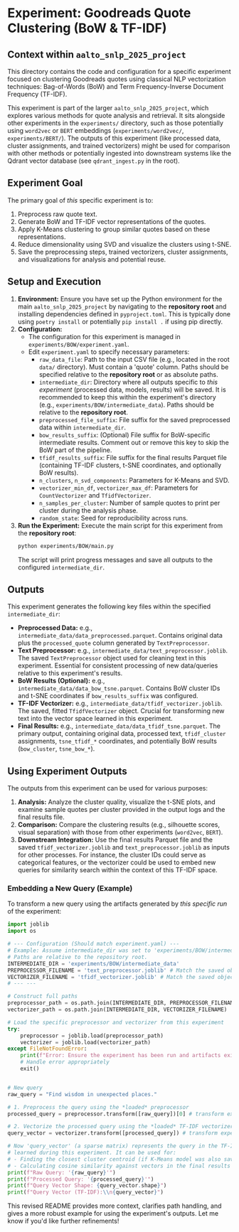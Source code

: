 # Experiment: Goodreads Quote Clustering (BoW & TF-IDF)

## Context within `aalto_snlp_2025_project`

This directory contains the code and configuration for a specific experiment focused on clustering Goodreads quotes using classical NLP vectorization techniques: Bag-of-Words (BoW) and Term Frequency-Inverse Document Frequency (TF-IDF).

This experiment is part of the larger `aalto_snlp_2025_project`, which explores various methods for quote analysis and retrieval. It sits alongside other experiments in the `experiments/` directory, such as those potentially using `word2vec` or `BERT` embeddings (`experiments/word2vec/`, `experiments/BERT/`). The outputs of this experiment (like processed data, cluster assignments, and trained vectorizers) might be used for comparison with other methods or potentially ingested into downstream systems like the Qdrant vector database (see `qdrant_ingest.py` in the root).

## Experiment Goal

The primary goal of _this_ specific experiment is to:

1.  Preprocess raw quote text.
2.  Generate BoW and TF-IDF vector representations of the quotes.
3.  Apply K-Means clustering to group similar quotes based on these representations.
4.  Reduce dimensionality using SVD and visualize the clusters using t-SNE.
5.  Save the preprocessing steps, trained vectorizers, cluster assignments, and visualizations for analysis and potential reuse.

## Setup and Execution

1.  **Environment:** Ensure you have set up the Python environment for the main `aalto_snlp_2025_project` by navigating to the **repository root** and installing dependencies defined in `pyproject.toml`. This is typically done using `poetry install` or potentially `pip install .` if using pip directly.
2.  **Configuration:**
    - The configuration for this experiment is managed in `experiments/BOW/experiment.yaml`.
    - Edit `experiment.yaml` to specify necessary parameters:
      - `raw_data_file`: Path to the input CSV file (e.g., located in the root `data/` directory). Must contain a 'quote' column. Paths should be specified relative to the **repository root** or as absolute paths.
      - `intermediate_dir`: Directory where all outputs specific to _this experiment_ (processed data, models, results) will be saved. It is recommended to keep this within the experiment's directory (e.g., `experiments/BOW/intermediate_data`). Paths should be relative to the **repository root**.
      - `preprocessed_file_suffix`: File suffix for the saved preprocessed data within `intermediate_dir`.
      - `bow_results_suffix`: (Optional) File suffix for BoW-specific intermediate results. Comment out or remove this key to skip the BoW part of the pipeline.
      - `tfidf_results_suffix`: File suffix for the final results Parquet file (containing TF-IDF clusters, t-SNE coordinates, and optionally BoW results).
      - `n_clusters`, `n_svd_components`: Parameters for K-Means and SVD.
      - `vectorizer_min_df`, `vectorizer_max_df`: Parameters for `CountVectorizer` and `TfidfVectorizer`.
      - `n_samples_per_cluster`: Number of sample quotes to print per cluster during the analysis phase.
      - `random_state`: Seed for reproducibility across runs.
3.  **Run the Experiment:** Execute the main script for this experiment from the **repository root**:
    ```bash
    python experiments/BOW/main.py
    ```
    The script will print progress messages and save all outputs to the configured `intermediate_dir`.

## Outputs

This experiment generates the following key files within the specified `intermediate_dir`:

- **Preprocessed Data:** e.g., `intermediate_data/data_preprocessed.parquet`. Contains original data plus the `processed_quote` column generated by `TextPreprocessor`.
- **Text Preprocessor:** e.g., `intermediate_data/text_preprocessor.joblib`. The saved `TextPreprocessor` object used for cleaning text in this experiment. Essential for consistent processing of new data/queries relative to this experiment's results.
- **BoW Results (Optional):** e.g., `intermediate_data/data_bow_tsne.parquet`. Contains BoW cluster IDs and t-SNE coordinates if `bow_results_suffix` was configured.
- **TF-IDF Vectorizer:** e.g., `intermediate_data/tfidf_vectorizer.joblib`. The saved, fitted `TfidfVectorizer` object. Crucial for transforming new text into the vector space learned in this experiment.
- **Final Results:** e.g., `intermediate_data/data_tfidf_tsne.parquet`. The primary output, containing original data, processed text, `tfidf_cluster` assignments, `tsne_tfidf_*` coordinates, and potentially BoW results (`bow_cluster`, `tsne_bow_*`).

## Using Experiment Outputs

The outputs from this experiment can be used for various purposes:

1.  **Analysis:** Analyze the cluster quality, visualize the t-SNE plots, and examine sample quotes per cluster provided in the output logs and the final results file.
2.  **Comparison:** Compare the clustering results (e.g., silhouette scores, visual separation) with those from other experiments (`word2vec`, `BERT`).
3.  **Downstream Integration:** Use the final results Parquet file and the saved `tfidf_vectorizer.joblib` and `text_preprocessor.joblib` as inputs for other processes. For instance, the cluster IDs could serve as categorical features, or the vectorizer could be used to embed new queries for similarity search within the context of this TF-IDF space.

### Embedding a New Query (Example)

To transform a new query using the artifacts generated by _this specific run_ of the experiment:

```python
import joblib
import os

# --- Configuration (Should match experiment.yaml) ---
# Example: Assume intermediate_dir was set to 'experiments/BOW/intermediate_data' in experiment.yaml
# Paths are relative to the repository root.
INTERMEDIATE_DIR = 'experiments/BOW/intermediate_data'
PREPROCESSOR_FILENAME = 'text_preprocessor.joblib' # Match the saved object name
VECTORIZER_FILENAME = 'tfidf_vectorizer.joblib' # Match the saved object name
# --- ---

# Construct full paths
preprocessor_path = os.path.join(INTERMEDIATE_DIR, PREPROCESSOR_FILENAME)
vectorizer_path = os.path.join(INTERMEDIATE_DIR, VECTORIZER_FILENAME)

# Load the specific preprocessor and vectorizer from this experiment
try:
    preprocessor = joblib.load(preprocessor_path)
    vectorizer = joblib.load(vectorizer_path)
except FileNotFoundError:
    print(f"Error: Ensure the experiment has been run and artifacts exist in {INTERMEDIATE_DIR}")
    # Handle error appropriately
    exit()


# New query
raw_query = "Find wisdom in unexpected places."

# 1. Preprocess the query using the *loaded* preprocessor
processed_query = preprocessor.transform([raw_query])[0] # transform expects a list

# 2. Vectorize the processed query using the *loaded* TF-IDF vectorizer
query_vector = vectorizer.transform([processed_query]) # transform expects a list

# Now 'query_vector' (a sparse matrix) represents the query in the TF-IDF space
# learned during this experiment. It can be used for:
# - Finding the closest cluster centroid (if K-Means model was also saved)
# - Calculating cosine similarity against vectors in the final results Parquet file
print(f"Raw Query: '{raw_query}'")
print(f"Processed Query: '{processed_query}'")
print(f"Query Vector Shape: {query_vector.shape}")
print(f"Query Vector (TF-IDF):\\n{query_vector}")

```

This revised README provides more context, clarifies path handling, and gives a more robust example for using the experiment's outputs. Let me know if you'd like further refinements!
